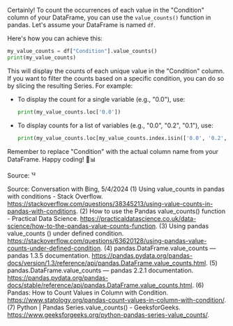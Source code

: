 Certainly! To count the occurrences of each value in the "Condition" column of your DataFrame, you can use the `value_counts()` function in pandas. Let's assume your DataFrame is named `df`.

Here's how you can achieve this:

```python
my_value_counts = df["Condition"].value_counts()
print(my_value_counts)
```

This will display the counts of each unique value in the "Condition" column. If you want to filter the counts based on a specific condition, you can do so by slicing the resulting Series. For example:

- To display the count for a single variable (e.g., "0.0"), use:
  ```python
  print(my_value_counts.loc['0.0'])
  ```

- To display counts for a list of variables (e.g., "0.0", "0.2", "0.1"), use:
  ```python
  print(my_value_counts.loc[my_value_counts.index.isin(['0.0', '0.2', '0.1'])])
  ```

Remember to replace "Condition" with the actual column name from your DataFrame. Happy coding! 🐍📊

Source: ¹²

Source: Conversation with Bing, 5/4/2024
(1) Using value_counts in pandas with conditions - Stack Overflow. https://stackoverflow.com/questions/38345213/using-value-counts-in-pandas-with-conditions.
(2) How to use the Pandas value_counts() function - Practical Data Science. https://practicaldatascience.co.uk/data-science/how-to-the-pandas-value-counts-function.
(3) Using pandas value_counts () under defined condition. https://stackoverflow.com/questions/63620128/using-pandas-value-counts-under-defined-condition.
(4) pandas.DataFrame.value_counts — pandas 1.3.5 documentation. https://pandas.pydata.org/pandas-docs/version/1.3/reference/api/pandas.DataFrame.value_counts.html.
(5) pandas.DataFrame.value_counts — pandas 2.2.1 documentation. https://pandas.pydata.org/pandas-docs/stable/reference/api/pandas.DataFrame.value_counts.html.
(6) Pandas: How to Count Values in Column with Condition. https://www.statology.org/pandas-count-values-in-column-with-condition/.
(7) Python | Pandas Series.value_counts() - GeeksforGeeks. https://www.geeksforgeeks.org/python-pandas-series-value_counts/.